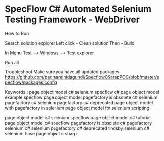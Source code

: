 # SpecFlow C# Automated Selenium Testing Framework - WebDriver

How to Run

Search solution explorer 
Left click - Clean solution
Then - Build

In Menu
Test --> Windows --> Test explorer

Run all


Troubleshoot
Make sure you have all updated packages https://github.com/padmarajnidagundi/SpecflowCSarapPOC/blob/master/specflow/packages.config


Keywords : page object model c# selenium specflow
c# page object model example
specflow page object model
pagefactory is obsolete c#
selenium pagefactory c#
selenium pagefactory c# deprecated
page object model with pagefactory in selenium
page object model for selenium scripting

page object model c# selenium specflow
page object model c# tutorial
page object model c# specflow
pagefactory is obsolete c#
pagefactory selenium c#
selenium pagefactory c# deprecated
findsby selenium c#
selenium base page object c sharp
